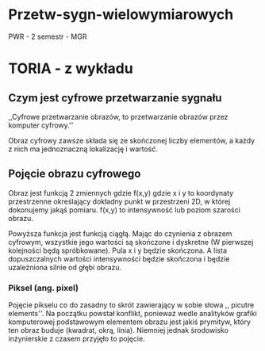 # Przetw-sygn-wielowymiarowych
 PWR - 2 semestr - MGR


# TORIA - z wykładu

## Czym jest cyfrowe przetwarzanie sygnału 


,,Cyfrowe przetwarzanie obrazów, to przetwarzanie obrazów przez komputer cyfrowy.''

Obraz cyfrowy zawsze składa się ze skończonej liczby elementów, a każdy z nich ma jednoznaczną lokalizację i wartość.


## Pojęcie obrazu cyfrowego

Obraz jest funkcją 2 zmiennych gdzie f(x,y) gdzie x i y to koordynaty przestrzenne określający dokładny punkt w przestrzeni 2D, w której dokonujemy jakąś pomiaru. f(x,y) to intensywność lub poziom szarości obrazu.

Powyższa funkcja jest funkcją ciągłą. Mając do czynienia z obrazem cyfrowym, wszystkie jego wartości są skończone i dyskretne (W pierwszej kolejności będą spróbkowane). Pula x i y będzie skończona. A lista dopuszczalnych wartości intensywności będzie skończona i będzie uzależniona silnie od głębi obrazu.

### Piksel (ang. pixel)
Pojęcie pikselu co do zasadny to skrót zawierający w sobie słowa ,, picutre elements''. Na początku powstał konflikt, ponieważ wedle analityków grafiki komputerowej podstawowym elementem obrazu jest jakiś prymityw, który ten obraz buduje (kwadrat, okrą, linia). Niemniej jednak środowisko inżynierskie z czasem przyjęło to pojęcie.





